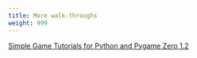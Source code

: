 ```yaml
---
title: More walk-throughs
weight: 999
---
```


[Simple Game Tutorials for Python and Pygame Zero 1.2](https://simplegametutorials.github.io/pygamezero/)